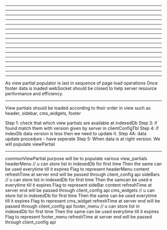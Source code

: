 
-------------------------------------------------



-------------------------------------------------



-------------------------------------------------



-------------------------------------------------



-------------------------------------------------



-------------------------------------------------



-------------------------------------------------



-------------------------------------------------



-------------------------------------------------



-------------------------------------------------



-------------------------------------------------



-------------------------------------------------



-------------------------------------------------



-------------------------------------------------



-------------------------------------------------



-------------------------------------------------

As view partial populator is last in sequence of page load operations
Once footer data is loaded webSocket should be closed
  to help server resource performance and efficiency.

-------------------------------------------------

View partials should be loaded according to their order in view
  such as header, sidebar, cms_widgets, footer

Step 1: check that which view partials are available at indexedDb
Step 3: if found match them with version given by server in clientConfigTbl
Step 4: if indexDb data version is less then we need to update it.
  Step 4A: data update procedure
    - have seperate 
Step 5: When data is at right version. We will populate viewPartial

-------------------------------------------------

commonViewPartial purpose will be to populate various view_partials
  headerMenu // u can store list in indexedDb for first time
    Then the same can be used everytime till it expires
    Flag to represent headerMenu content refreshTime at server end will be passed
      through client_config api
  sideBars // u can store list in indexedDb for first time
    Then the samcan be used e everytime till it expires
    Flag to represent sideBar content refreshTime at server end will be passed
      through client_config api
  cms_widgets // u can store list in indexedDb for first time
    Then the same can be used everytime till it expires
    Flag to represent cms_widget refreshTime at server end will be passed
      through client_config api
  footer_menu // u can store list in indexedDb for first time
    Then the same can be used everytime till it expires
    Flag to represent footer_menu refreshTime at server end will be passed
      through client_config api